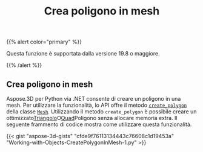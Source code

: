 ﻿---
title: Crea poligono in mesh
type: docs
weight: 40
url: /it/python-net/create-polygon-in-mesh/
description: Aspose.3D per Python via .NET consente di creare un poligono in una mesh. Per utilizzare la funzionalità, lo API offre il metodo CreatePolygon della classe Mesh.
---
{{% alert color="primary" %}} 

Questa funzione è supportata dalla versione 19.8 o maggiore.

{{% /alert %}} 
## **Crea poligono in mesh**
Aspose.3D per Python via .NET consente di creare un poligono in una mesh. Per utilizzare la funzionalità, lo API offre il metodo [`create_polygon`](https://reference.aspose.com/net/3d/aspose.threed.entities/mesh/methods/createpolygon) della classe [`Mesh`](https://reference.aspose.com/net/3d/aspose.threed.entities/mesh). Utilizzando il metodo `create_polygon` è possibile creare un ottimizzato[Triangolo](https://reference.aspose.com/net/3d/aspose.threed.entities/mesh/methods/createpolygon)O[Quad](https://reference.aspose.com/net/3d/aspose.threed.entities.mesh/createpolygon/methods/1)Poligono senza allocare memoria extra. Il seguente frammento di codice mostra come utilizzare questa funzionalità.

{{< gist "aspose-3d-gists" "cfde9f76113134443c76608c1d19453a" "Working-with-Objects-CreatePolygonInMesh-1.py" >}}
